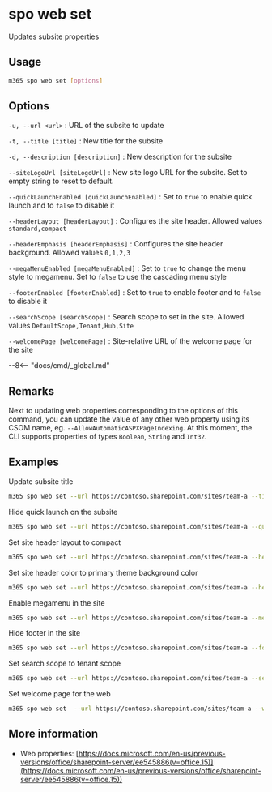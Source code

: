 # spo web set

Updates subsite properties

## Usage

```sh
m365 spo web set [options]
```

## Options

`-u, --url <url>`
: URL of the subsite to update

`-t, --title [title]`
: New title for the subsite

`-d, --description [description]`
: New description for the subsite

`--siteLogoUrl [siteLogoUrl]`
: New site logo URL for the subsite. Set to empty string to reset to default.

`--quickLaunchEnabled [quickLaunchEnabled]`
: Set to `true` to enable quick launch and to `false` to disable it

`--headerLayout [headerLayout]`
: Configures the site header. Allowed values `standard,compact`

`--headerEmphasis [headerEmphasis]`
: Configures the site header background. Allowed values `0,1,2,3`

`--megaMenuEnabled [megaMenuEnabled]`
: Set to `true` to change the menu style to megamenu. Set to `false` to use the cascading menu style

`--footerEnabled [footerEnabled]`
: Set to `true` to enable footer and to `false` to disable it

`--searchScope [searchScope]`
: Search scope to set in the site. Allowed values `DefaultScope,Tenant,Hub,Site`

`--welcomePage [welcomePage]`
: Site-relative URL of the welcome page for the site

--8<-- "docs/cmd/_global.md"

## Remarks

Next to updating web properties corresponding to the options of this command, you can update the value of any other web property using its CSOM name, eg. `--AllowAutomaticASPXPageIndexing`. At this moment, the CLI supports properties of types `Boolean`, `String` and `Int32`.

## Examples

Update subsite title

```sh
m365 spo web set --url https://contoso.sharepoint.com/sites/team-a --title Team-a
```

Hide quick launch on the subsite

```sh
m365 spo web set --url https://contoso.sharepoint.com/sites/team-a --quickLaunchEnabled false
```

Set site header layout to compact

```sh
m365 spo web set --url https://contoso.sharepoint.com/sites/team-a --headerLayout compact
```

Set site header color to primary theme background color

```sh
m365 spo web set --url https://contoso.sharepoint.com/sites/team-a --headerEmphasis 0
```

Enable megamenu in the site

```sh
m365 spo web set --url https://contoso.sharepoint.com/sites/team-a --megaMenuEnabled true
```

Hide footer in the site

```sh
m365 spo web set --url https://contoso.sharepoint.com/sites/team-a --footerEnabled false
```

Set search scope to tenant scope

```sh
m365 spo web set --url https://contoso.sharepoint.com/sites/team-a --searchScope tenant
```

Set welcome page for the web

```sh
m365 spo web set  --url https://contoso.sharepoint.com/sites/team-a --welcomePage "SitePages/new-home.aspx"
```

## More information

- Web properties: [https://docs.microsoft.com/en-us/previous-versions/office/sharepoint-server/ee545886(v=office.15)](https://docs.microsoft.com/en-us/previous-versions/office/sharepoint-server/ee545886(v=office.15))
